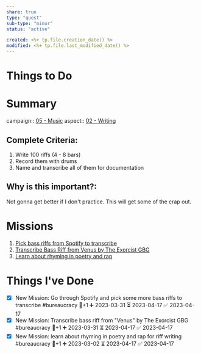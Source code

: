 ```yaml
---
share: true
type: "quest"
sub-type: "minor"
status: "active"

created: <%+ tp.file.creation_date() %> 
modified: <%+ tp.file.last_modified_date() %>
---
```

 
 
# Things to Do


# Summary
campaign:: [05 - Music](./05%20-%20Music.md)
aspect:: [02 - Writing](./02%20-%20Writing.md)

## Complete Criteria:
1. Write 100 riffs (4 - 8 bars)
3. Record them with drums
4. Name and transcribe all of them for documentation

## Why is this important?:
Not gonna get better if I don't practice.  This will get some of the crap out.

# Missions
1. [Pick bass riffs from Spotify to transcribe](./Pick%20bass%20riffs%20from%20Spotify%20to%20transcribe.md)
2. [Transcribe Bass Riff from Venus by The Exorcist GBG](./Transcribe%20Bass%20Riff%20from%20Venus%20by%20The%20Exorcist%20GBG.md)
3. [Learn about rhyming in poetry and rap](./Learn%20about%20rhyming%20in%20poetry%20and%20rap.md)

# Things I've Done
- [x] New Mission: Go through Spotify and pick some more bass riffs to transcribe #bureaucracy 🥄+1 ➕ 2023-03-31 ⏳ 2023-04-17 ✅ 2023-04-17
- [x] New Mission: Transcribe bass riff from "Venus" by The Exorcist GBG #bureaucracy 🥄+1 ➕ 2023-03-31 ⏳ 2023-04-17 ✅ 2023-04-17
- [x] New Mission: learn about rhyming in poetry and rap for riff writing #bureaucracy 🥄+1 ➕ 2023-03-02 ⏳ 2023-04-17 ✅ 2023-04-17